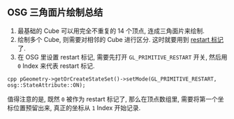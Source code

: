 OSG 三角面片绘制总结
--------------------

1.	最基础的 Cube 可以用完全不重复的 14 个顶点, 连成三角面片来绘制.
2.	绘制多个 Cube, 则需要对相邻的 Cube 进行区分. 这时就要用到 [restart 标记](https://www.opengl.org/wiki/Vertex_Rendering)了.
3.	在 OSG 里设置 restart 标记, 需要先打开 `GL_PRIMITIVE_RESTART` 开关, 然后用 `0` Index 来代表 restart 标记.

`cpp
    pGeometry->getOrCreateStateSet()->setMode(GL_PRIMITIVE_RESTART, osg::StateAttribute::ON);
`

值得注意的是, 既然 `0` 被作为 restart 标记了, 那么在顶点数组里, 需要将第一个坐标位置预留出来, 真正的坐标从 `1` Index 开始记录.
